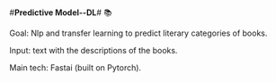 #**Predictive Model--DL**# :books:

Goal: Nlp and transfer learning to predict literary categories of books.

Input: text with the descriptions of the books. 

Main tech: Fastai (built on Pytorch).
